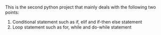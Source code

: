 This is the second python project that mainly deals with the following two points:
1. Conditional statement such as if, elif and if-then else statement
2. Loop statement such as for, while and do-while statement
